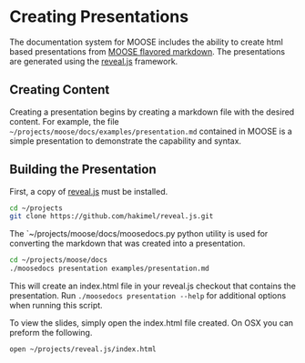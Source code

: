 # Creating Presentations

The documentation system for MOOSE includes the ability to create html based presentations from
[MOOSE flavored markdown](moose_flavored_markdown.md). The presentations are generated using the [reveal.js](http://lab.hakim.se/reveal-js/) framework.

## Creating Content

Creating a presentation begins by creating a markdown file with the desired content. For example, the file `~/projects/moose/docs/examples/presentation.md` contained in MOOSE is a simple presentation to demonstrate the capability and syntax.

## Building the Presentation

First, a copy of [reveal.js](http://lab.hakim.se/reveal-js/) must be installed.

```bash
cd ~/projects
git clone https://github.com/hakimel/reveal.js.git
```

The `~/projects/moose/docs/moosedocs.py python utility is used for converting the markdown
that was created into a presentation.

```bash
cd ~/projects/moose/docs
./moosedocs presentation examples/presentation.md
```

This will create an index.html file in your reveal.js checkout that contains the presentation. Run `./moosedocs presentation --help` for additional options when running this
script.

To view the slides, simply open the index.html file created. On OSX you can preform the following.

```bash
open ~/projects/reveal.js/index.html
```

